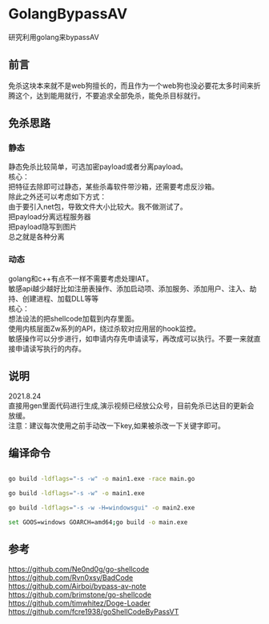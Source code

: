# GolangBypassAV
研究利用golang来bypassAV

## 前言
免杀这块本来就不是web狗擅长的，而且作为一个web狗也没必要花太多时间来折腾这个，达到能用就行，不要追求全部免杀，能免杀目标就行。


## 免杀思路
### 静态
静态免杀比较简单，可选加密payload或者分离payload。  
核心：   
把特征去除即可过静态，某些杀毒软件带沙箱，还需要考虑反沙箱。   
除此之外还可以考虑如下方式：     
由于要引入net包，导致文件大小比较大。我不做测试了。    
把payload分离远程服务器   
把payload隐写到图片     
总之就是各种分离  

### 动态
golang和c++有点不一样不需要考虑处理IAT。    
敏感api越少越好比如注册表操作、添加启动项、添加服务、添加用户、注入、劫持、创建进程、加载DLL等等    
核心：   
想法设法的把shellcode加载到内存里面。    
使用内核层面Zw系列的API，绕过杀软对应用层的hook监控。  
敏感操作可以分步进行，如申请内存先申请读写，再改成可以执行。不要一来就直接申请读写执行的内存。  





## 说明

2021.8.24  
直接用gen里面代码进行生成,演示视频已经放公众号，目前免杀已达目的更新会放缓。   
注意：建议每次使用之前手动改一下key,如果被杀改一下关键字即可。    







## 编译命令

```bash

go build -ldflags="-s -w" -o main1.exe -race main.go

go build -ldflags="-s -w" -o main1.exe

go build -ldflags="-s -w -H=windowsgui" -o main2.exe

set GOOS=windows GOARCH=amd64;go build -o main.exe


```



## 参考
https://github.com/Ne0nd0g/go-shellcode   
https://github.com/Rvn0xsy/BadCode    
https://github.com/Airboi/bypass-av-note  
https://github.com/brimstone/go-shellcode          
https://github.com/timwhitez/Doge-Loader          
https://github.com/fcre1938/goShellCodeByPassVT          